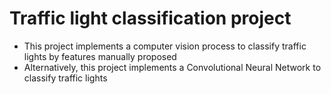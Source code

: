# Traffic light classification project

* This project implements a computer vision process to classify traffic lights by features manually proposed
* Alternatively, this project implements a Convolutional Neural Network to classify traffic lights
